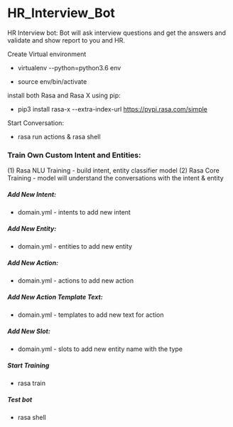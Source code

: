 # HR_Interview_Bot
HR Interview bot: Bot will ask interview questions and get the answers and validate and show report to you and HR.

Create Virtual environment
* virtualenv --python=python3.6 env

* source env/bin/activate

install both Rasa and Rasa X using pip:

* pip3 install rasa-x --extra-index-url https://pypi.rasa.com/simple

Start Conversation:

* rasa run actions & rasa shell

### Train Own Custom Intent and Entities:

(1) Rasa NLU Training - build intent, entity classifier model
(2) Rasa Core Training - model will understand the conversations with the intent & entity

##### Add New Intent:
* domain.yml - intents to add new intent

##### Add New Entity:
* domain.yml - entities to add new entity

##### Add New Action:
* domain.yml - actions to add new action

##### Add New Action Template Text:
* domain.yml - templates to add new text for action

##### Add New Slot:
* domain.yml - slots to add new entity name with the type

##### Start Training
* rasa train

##### Test bot
* rasa shell

